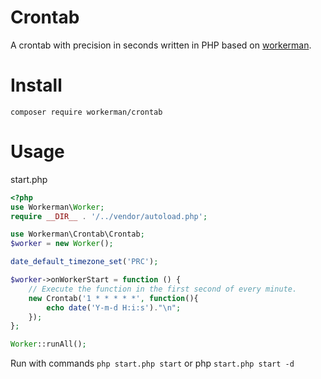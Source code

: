 # Crontab
A crontab with precision in seconds written in PHP based on [workerman](https://github.com/walkor/workerman).

# Install
```
composer require workerman/crontab
```

# Usage
start.php
```php
<?php
use Workerman\Worker;
require __DIR__ . '/../vendor/autoload.php';

use Workerman\Crontab\Crontab;
$worker = new Worker();

date_default_timezone_set('PRC');

$worker->onWorkerStart = function () {
    // Execute the function in the first second of every minute.
    new Crontab('1 * * * * *', function(){
        echo date('Y-m-d H:i:s')."\n";
    });
};

Worker::runAll();
```

Run with commands `php start.php start` or php `start.php start -d`
